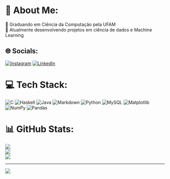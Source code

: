 # 💫 About Me:
🔭 Graduando em Ciência da Computação pela UFAM<br>🌱 Atualmente desenvolvendo projetos em ciência de dados e Machine Learning


## 🌐 Socials:
[![Instagram](https://img.shields.io/badge/Instagram-%23E4405F.svg?logo=Instagram&logoColor=white)](https://instagram.com/kaikermaciel) [![LinkedIn](https://img.shields.io/badge/LinkedIn-%230077B5.svg?logo=linkedin&logoColor=white)](https://linkedin.com/in/kaikermaciel) 

# 💻 Tech Stack:
![C](https://img.shields.io/badge/c-%2300599C.svg?style=flat-square&logo=c&logoColor=white) ![Haskell](https://img.shields.io/badge/Haskell-5e5086?style=flat-square&logo=haskell&logoColor=white) ![Java](https://img.shields.io/badge/java-%23ED8B00.svg?style=flat-square&logo=openjdk&logoColor=white) ![Markdown](https://img.shields.io/badge/markdown-%23000000.svg?style=flat-square&logo=markdown&logoColor=white) ![Python](https://img.shields.io/badge/python-3670A0?style=flat-square&logo=python&logoColor=ffdd54) ![MySQL](https://img.shields.io/badge/mysql-%2300000f.svg?style=flat-square&logo=mysql&logoColor=white) ![Matplotlib](https://img.shields.io/badge/Matplotlib-%23ffffff.svg?style=flat-square&logo=Matplotlib&logoColor=black) ![NumPy](https://img.shields.io/badge/numpy-%23013243.svg?style=flat-square&logo=numpy&logoColor=white) ![Pandas](https://img.shields.io/badge/pandas-%23150458.svg?style=flat-square&logo=pandas&logoColor=white)
# 📊 GitHub Stats:
![](https://github-readme-stats.vercel.app/api?username=kaikermaciel&theme=gotham&hide_border=true&include_all_commits=true&count_private=false)<br/>
![](https://github-readme-streak-stats.herokuapp.com/?user=kaikermaciel&theme=gotham&hide_border=true)<br/>
![](https://github-readme-stats.vercel.app/api/top-langs/?username=kaikermaciel&theme=gotham&hide_border=true&include_all_commits=true&count_private=false&layout=compact)

---
[![](https://visitcount.itsvg.in/api?id=kaikermaciel&icon=6&color=6)](https://visitcount.itsvg.in)

<!-- Proudly created with GPRM ( https://gprm.itsvg.in ) -->
